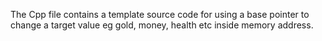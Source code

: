 The Cpp file contains a template source code for using a base pointer
to change a target value eg gold, money, health etc inside memory address.
